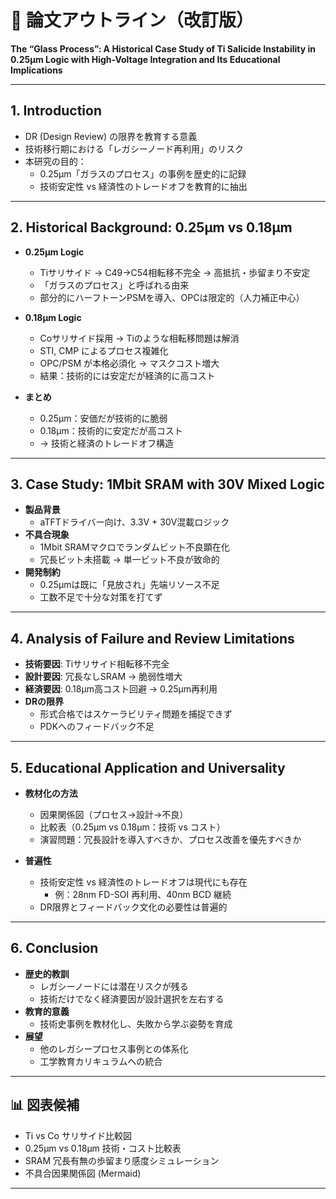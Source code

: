 # 📝 論文アウトライン（改訂版）

**The “Glass Process”: A Historical Case Study of Ti Salicide Instability in 0.25µm Logic with High-Voltage Integration and Its Educational Implications**

---

## 1. Introduction
- DR (Design Review) の限界を教育する意義  
- 技術移行期における「レガシーノード再利用」のリスク  
- 本研究の目的：  
  - 0.25µm「ガラスのプロセス」の事例を歴史的に記録  
  - 技術安定性 vs 経済性のトレードオフを教育的に抽出  

---

## 2. Historical Background: 0.25µm vs 0.18µm
- **0.25µm Logic**  
  - Tiサリサイド → C49→C54相転移不完全 → 高抵抗・歩留まり不安定  
  - 「ガラスのプロセス」と呼ばれる由来  
  - 部分的にハーフトーンPSMを導入、OPCは限定的（人力補正中心）  

- **0.18µm Logic**  
  - Coサリサイド採用 → Tiのような相転移問題は解消  
  - STI, CMP によるプロセス複雑化  
  - OPC/PSM が本格必須化 → マスクコスト増大  
  - 結果：技術的には安定だが経済的に高コスト  

- **まとめ**  
  - 0.25µm：安価だが技術的に脆弱  
  - 0.18µm：技術的に安定だが高コスト  
  - → 技術と経済のトレードオフ構造  

---

## 3. Case Study: 1Mbit SRAM with 30V Mixed Logic
- **製品背景**  
  - aTFTドライバー向け、3.3V + 30V混載ロジック  
- **不具合現象**  
  - 1Mbit SRAMマクロでランダムビット不良顕在化  
  - 冗長ビット未搭載 → 単一ビット不良が致命的  
- **開発制約**  
  - 0.25µmは既に「見放され」先端リソース不足  
  - 工数不足で十分な対策を打てず  

---

## 4. Analysis of Failure and Review Limitations
- **技術要因**: Tiサリサイド相転移不完全  
- **設計要因**: 冗長なしSRAM → 脆弱性増大  
- **経済要因**: 0.18µm高コスト回避 → 0.25µm再利用  
- **DRの限界**  
  - 形式合格ではスケーラビリティ問題を捕捉できず  
  - PDKへのフィードバック不足  

---

## 5. Educational Application and Universality
- **教材化の方法**  
  - 因果関係図（プロセス→設計→不良）  
  - 比較表（0.25µm vs 0.18µm：技術 vs コスト）  
  - 演習問題：冗長設計を導入すべきか、プロセス改善を優先すべきか  

- **普遍性**  
  - 技術安定性 vs 経済性のトレードオフは現代にも存在  
    - 例：28nm FD-SOI 再利用、40nm BCD 継続  
  - DR限界とフィードバック文化の必要性は普遍的  

---

## 6. Conclusion
- **歴史的教訓**  
  - レガシーノードには潜在リスクが残る  
  - 技術だけでなく経済要因が設計選択を左右する  
- **教育的意義**  
  - 技術史事例を教材化し、失敗から学ぶ姿勢を育成  
- **展望**  
  - 他のレガシープロセス事例との体系化  
  - 工学教育カリキュラムへの統合  

---

## 📊 図表候補
- Ti vs Co サリサイド比較図  
- 0.25µm vs 0.18µm 技術・コスト比較表  
- SRAM 冗長有無の歩留まり感度シミュレーション  
- 不具合因果関係図 (Mermaid)  

---
